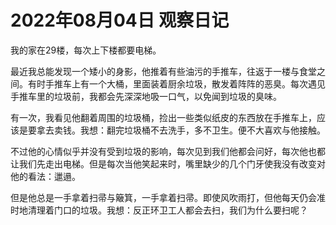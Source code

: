 # 2022年08月04日 观察日记
我的家在29楼，每次上下楼都要电梯。

最近我总能发现一个矮小的身影，他推着有些油污的手推车，往返于一楼与食堂之间。有时手推车上有一个大桶，里面装着厨余垃圾，散发着阵阵的恶臭。每次遇见手推车里的垃圾前，我都会先深深地吸一口气，以免闻到垃圾的臭味。

有一次，我看见他翻着周围的垃圾桶，捡出一些类似纸皮的东西放在手推车上，应该是要拿去卖钱。我想：翻完垃圾桶不去洗手，多不卫生。便不大喜欢与他接触。

不过他的心情似乎并没有受到垃圾的影响，每次见到我们他都会问好，每次他也都让我们先走出电梯。但是每次当他笑起来时，嘴里缺少的几个门牙使我没有改变对他的看法：邋遢。

但是他总是一手拿着扫帚与簸箕，一手拿着扫帚。即使风吹雨打，但他每天仍会准时地清理着门口的垃圾。我想：反正环卫工人都会去扫，我们为什么要扫呢？
